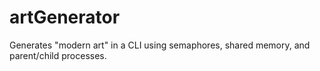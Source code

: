 # artGenerator
 Generates "modern art" in a CLI using semaphores, shared memory, and parent/child processes.
